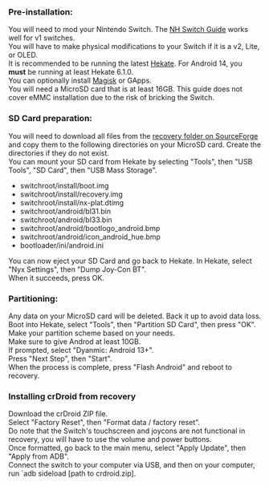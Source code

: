 ### Pre-installation:
You will need to mod your Nintendo Switch. The [NH Switch Guide](https://nh-server.github.io/switch-guide/) works well for v1 switches.  
You will have to make physical modifications to your Switch if it is a v2, Lite, or OLED.  
It is recommended to be running the latest [Hekate](https://github.com/CTCaer/hekate/releases/latest). For Android 14, you **must** be running at least Hekate 6.1.0.  
You can optionally install [Magisk](https://github.com/topjohnwu/Magisk/releases/latest) or GApps.  
You will need a MicroSD card that is at least 16GB. This guide does not cover eMMC installation due to the risk of bricking the Switch.  

### SD Card preparation:
You will need to download all files from the [recovery folder on SourceForge](https://sourceforge.net/projects/crdroid/files/nx_tab/10.x/recovery/) and copy them to the following directories on your MicroSD card. Create the directories if they do not exist.  
You can mount your SD card from Hekate by selecting "Tools", then "USB Tools", "SD Card", then "USB Mass Storage".
- switchroot/install/boot.img
- switchroot/install/recovery.img
- switchroot/install/nx-plat.dtimg
- switchroot/android/bl31.bin
- switchroot/android/bl33.bin
- switchroot/android/bootlogo_android.bmp
- switchroot/android/icon_android_hue.bmp
- bootloader/ini/android.ini

You can now eject your SD Card and go back to Hekate. In Hekate, select "Nyx Settings", then "Dump Joy-Con BT".  
When it succeeds, press OK.  

### Partitioning:
Any data on your MicroSD card will be deleted. Back it up to avoid data loss. 
Boot into Hekate, select "Tools", then "Partition SD Card", then press "OK".  
Make your partition scheme based on your needs.  
Make sure to give Androd at least 10GB.  
If prompted, select "Dyanmic: Android 13+".  
Press "Next Step", then "Start".  
When the process is complete, press "Flash Android" and reboot to recovery.

### Installing crDroid from recovery
Download the crDroid ZIP file.  
Select "Factory Reset", then "Format data / factory reset".  
Do note that the Switch's touchscreen and joycons are not functional in recovery, you will have to use the volume and power buttons.  
Once formatted, go back to the main menu, select "Apply Update", then "Apply from ADB".  
Connect the switch to your computer via USB, and then on your computer, run `adb sideload [path to crdroid.zip].
